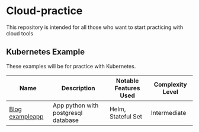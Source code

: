# Cloud-practice
This repository is intended for all those who want to start practicing with cloud tools

## Kubernetes Example
These examples will be for practice with Kubernetes.

|Name | Description | Notable Features Used | Complexity Level|
------------- | ------------- | ------------ | ------------ | 
|[Blog exampleapp](k8s-helm-exampleapp/) |  App python with postgresql database| Helm, Stateful Set | Intermediate
